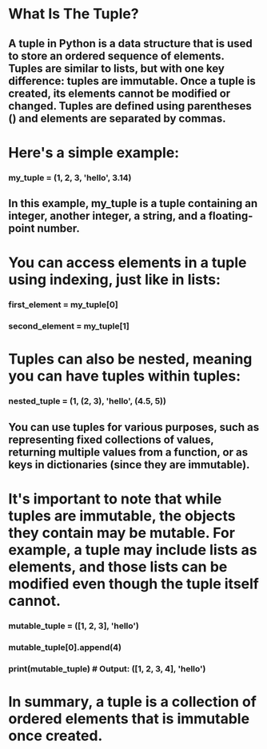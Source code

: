# What Is The Tuple?

## A tuple in Python is a data structure that is used to store an ordered sequence of elements. Tuples are similar to lists, but with one key difference: tuples are immutable. Once a tuple is created, its elements cannot be modified or changed. Tuples are defined using parentheses () and elements are separated by commas.

# Here's a simple example:

### my_tuple = (1, 2, 3, 'hello', 3.14)

## In this example, my_tuple is a tuple containing an integer, another integer, a string, and a floating-point number.

# You can access elements in a tuple using indexing, just like in lists:

### first_element = my_tuple[0]
### second_element = my_tuple[1]

# Tuples can also be nested, meaning you can have tuples within tuples:

### nested_tuple = (1, (2, 3), 'hello', (4.5, 5))

## You can use tuples for various purposes, such as representing fixed collections of values, returning multiple values from a function, or as keys in dictionaries (since they are immutable).

# It's important to note that while tuples are immutable, the objects they contain may be mutable. For example, a tuple may include lists as elements, and those lists can be modified even though the tuple itself cannot.

### mutable_tuple = ([1, 2, 3], 'hello')
### mutable_tuple[0].append(4)
### print(mutable_tuple)  # Output: ([1, 2, 3, 4], 'hello')


# In summary, a tuple is a collection of ordered elements that is immutable once created.
